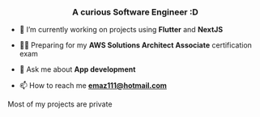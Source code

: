 <h3 align="center">A curious Software Engineer :D</h3>


- 🌱 I’m currently working on projects using **Flutter** and **NextJS**

- 👨‍💻 Preparing for my **AWS Solutions Architect Associate** certification exam

- 💬 Ask me about **App development**

- 📫 How to reach me **emaz111@hotmail.com**


Most of my projects are private
